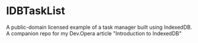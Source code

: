 IDBTaskList
===========

A public-domain licensed example of a task manager built using IndexedDB. A companion repo for my Dev.Opera article "Introduction to IndexedDB"

